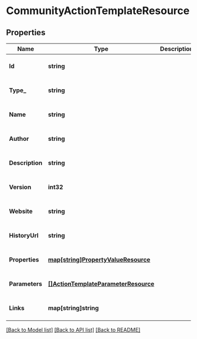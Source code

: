 # CommunityActionTemplateResource

## Properties
Name | Type | Description | Notes
------------ | ------------- | ------------- | -------------
**Id** | **string** |  | [optional] [default to null]
**Type_** | **string** |  | [optional] [default to null]
**Name** | **string** |  | [optional] [default to null]
**Author** | **string** |  | [optional] [default to null]
**Description** | **string** |  | [optional] [default to null]
**Version** | **int32** |  | [optional] [default to null]
**Website** | **string** |  | [optional] [default to null]
**HistoryUrl** | **string** |  | [optional] [default to null]
**Properties** | [**map[string]PropertyValueResource**](PropertyValueResource.md) |  | [optional] [default to null]
**Parameters** | [**[]ActionTemplateParameterResource**](ActionTemplateParameterResource.md) |  | [optional] [default to null]
**Links** | **map[string]string** |  | [optional] [default to null]

[[Back to Model list]](../README.md#documentation-for-models) [[Back to API list]](../README.md#documentation-for-api-endpoints) [[Back to README]](../README.md)



